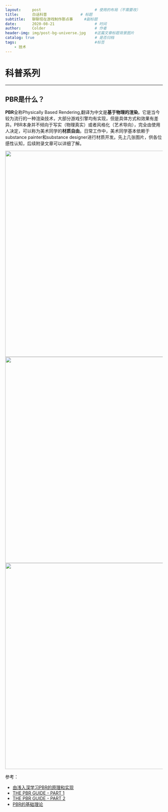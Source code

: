 ```yaml
---
layout:     post                        # 使用的布局（不需要改）
title:      白话科普               # 标题 
subtitle:   聊聊现在游戏制作那点事     #副标题
date:       2020-08-21                  # 时间
author:     Colder                      # 作者
header-img: img/post-bg-universe.jpg    #这篇文章标题背景图片
catalog: true                           # 是否归档
tags:                                   #标签
    - 技术 
---
```


# 科普系列

---

## PBR是什么？

**PBR**全称Physically Based Rendering,翻译为中文是**基于物理的渲染**。它是当今较为流行的一种渲染技术，大部分游戏引擎均有实现，但是具体方式和效果有差异。PBR本身并不倾向于写实（物理真实）或者风格化（艺术导向），完全由使用人决定，可以称为美术同学的**材质自由**。日常工作中，美术同学基本依赖于substance painter和substance designer进行材质开发。先上几张图片，供各位感性认知，后续附录文章可以详细了解。

<img src="https://zhpw213.github.io/img/wreck-it-ralph.png" width="660px" />



<img src="https://zhpw213.github.io/img/brdf_disney.png" width="660px" />



<img src="https://zhpw213.github.io/img/pbr_texture.jpg" width="660px" />

参考：

* [由浅入深学习PBR的原理和实现](https://www.cnblogs.com/timlly/p/10631718.html)
* [THE PBR GUIDE - PART 1](https://academy.substance3d.com/courses/the-pbr-guide-part-1-zh)
* [THE PBR GUIDE - PART 2](https://academy.substance3d.com/courses/the-pbr-guide-part2-zh)
* [PBR的基础理论](https://zhuanlan.zhihu.com/p/144688092)